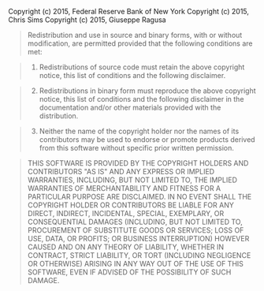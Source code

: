 Copyright (c) 2015, Federal Reserve Bank of New York
Copyright (c) 2015, Chris Sims
Copyright (c) 2015, Giuseppe Ragusa

> Redistribution and use in source and binary forms, with or without modification,
> are permitted provided that the following conditions are met:

> 1. Redistributions of source code must retain the above copyright notice, this list of
> conditions and the following disclaimer.

> 2. Redistributions in binary form must reproduce the above copyright notice, this list of
> conditions and the following disclaimer in the documentation and/or other materials provided
> with the distribution.

> 3. Neither the name of the copyright holder nor the names of its contributors may be used to
> endorse or promote products derived from this software without specific prior written
> permission.

> THIS SOFTWARE IS PROVIDED BY THE COPYRIGHT HOLDERS AND CONTRIBUTORS "AS IS" AND ANY EXPRESS
> OR IMPLIED WARRANTIES, INCLUDING, BUT NOT LIMITED TO, THE IMPLIED WARRANTIES OF
> MERCHANTABILITY AND FITNESS FOR A PARTICULAR PURPOSE ARE DISCLAIMED. IN NO EVENT SHALL THE
> COPYRIGHT HOLDER OR CONTRIBUTORS BE LIABLE FOR ANY DIRECT, INDIRECT, INCIDENTAL, SPECIAL,
> EXEMPLARY, OR CONSEQUENTIAL DAMAGES (INCLUDING, BUT NOT LIMITED TO, PROCUREMENT OF
> SUBSTITUTE GOODS OR SERVICES; LOSS OF USE, DATA, OR PROFITS; OR BUSINESS INTERRUPTION)
> HOWEVER CAUSED AND ON ANY THEORY OF LIABILITY, WHETHER IN CONTRACT, STRICT LIABILITY, OR
> TORT (INCLUDING NEGLIGENCE OR OTHERWISE) ARISING IN ANY WAY OUT OF THE USE OF THIS SOFTWARE,
> EVEN IF ADVISED OF THE POSSIBILITY OF SUCH DAMAGE.
